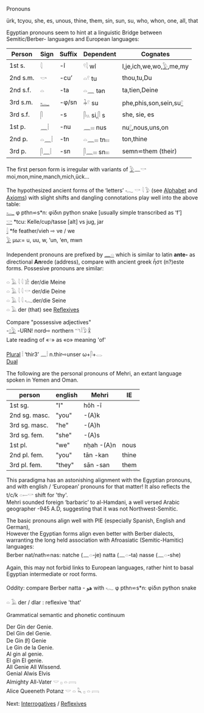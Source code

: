 Pronouns  

ürk, tcyou, she, es, unous, thine, them, sin, sun, su, who, whon, one, all, that  

Egyptian pronouns seem to hint at a linguistic Bridge between Semitic/Berber- languages and European languages:  

|	Person	| Sign	| Suffix 	| Dependent 	| Cognates  
|----------------|-------|---------------|---------------|---------------  
1st s. 		|𓇋	|-ı͗ 	|𓍢𓇋 wı͗ 		|I,je,ich,we,wo,[𓅱](𓅱),me,my  
2nd s.m. 	|𓎡	|-cu’ 	|𓏏𓍢 tu 		|thou,tu,Du  
2nd s.f. 	|𓏏	|-ta 	|𓏏𓈖 tən 		|ta,tien,Deine  
3rd s.m. 	|[𓆑](𓆑)	|-φ/sn 	|𓇓𓍢 su		|phe,phis,son,sein,su[𓍢](𓍢)  
3rd s.f. 	|𓋴	|-s 	|𓋴𓏭 si,𓋴 s 		|she, sie, es  
1st p. 		|𓈖𓏪	|-nu 	|𓈖𓏤𓏤𓏤 nus 		|nu[𓍢](𓍢),nous,uns,on  
2nd p. 		|𓏏𓈖𓏪	|-tn 	|𓏏𓈖𓏤𓏤𓏤 tn𓏤𓏤𓏤 		|ton,thine  
3rd p. 		|𓋴𓈖𓏪	|-sn 	|𓋴𓈖𓏤𓏤𓏤 sn𓏤𓏤𓏤 		|semn⋍them (their)  

The first person form is irregular with variants of [𓅱](𓅱)𓈖𓎡 moi,mon,mine,manch,mich,ück…  

The hypothesized ancient forms of the ‘letters’  𓆑 𓎡 𓇋 𓅱 (see [Alphabet](Alphabet) and [Axioms](Axioms)) with slight shifts and dangling connotations play well into the above table:  
[𓆑](𓆑) φ pthn⋍s*n:  φίδιn python snake [usually simple transcribed as ‘f’]  
[𓎡](𓎡) *tcu: Kelle/cup/tasse [alt] vs jug, jar  
[𓇋](𓇋) *fe feather/vieh ⇨ ve / we  
[𓅱](𓅱) µω:= u, uu, w, ‘un, ‘en, mwn  

Independent pronouns are prefixed by [𓈖](𓈖)[𓏏](𓏏) which is similar to latin **ante-** as directional **An**rede (address), compare with ancient greek ἦστ (n?)este forms. Possesive pronouns are similar:  

𓏏 𓄿 𓇋 𓇋 𓀀 der/die Meine  
𓏏 𓄿 𓇋 𓇋 𓎡 der/die Deine  
𓏏 𓄿 𓇋 𓇋 𓆑der/die Seine  
𓏏 𓄿  der (that) see [Reflexives](Reflexives)  

Compare "possessive adjectives"  
-[𓏌](𓏌)[𓅱](𓅱) -URN! nord⇨ northern 𓎔𓎛𓅱𓇇  
 Late reading of «𓏌» as «o» meaning 'of'  

[Plural](Plural) 𓏪 ‘thir3’ 𓈖𓏪 n.thir⇨unser   ω+𓋴+𓂋  
[Dual](Dual)  

The following are the personal pronouns of Mehri, an extant language spoken in Yemen and Oman.  

person|english|Mehri|IE  
------|-------|-----|--  
1st sg. 		|"I" 	|hōh 	-ī  
2nd sg. masc. 	|"you" 	 	|-(A)k  
3rd sg. masc. 	|"he" 	 	|-(A)h  
3rd sg. fem. 	|"she" 	 	|-(A)s  
1st pl.		 |"we" 	|nḥah 	-(A)n	|nous  
2nd pl. fem. 	|"you" 	|tān 	-kan	|thine  
3rd pl. fem. 	|"they" 	|sān 	-san	|them  

This paradigma has an astonishing alignment with the Egyptian pronouns, and with english / ‘European’ pronouns for that matter! It also reflects the t/c/k 𓏏𓍿𓎡 shift for 'thy'.  
Mehri sounded foreign ‘barbaric’ to al-Hamdani, a well versed Arabic geographer -945 A.D, suggesting that it was not Northwest-Semitic.  

The basic pronouns align well with PIE (especially Spanish, English and German),  
However the Egyptian forms align even better with Berber dialects, warranting the long held association with Afroasiatic (Semitic-Hamitic) languages:  
Berber  nat/nath⋍nas: natche (𓈖𓏏-je) natta (𓈖𓏏-ta) nasse (𓈖𓏏-she)  

Again, this may not forbid links to European languages, rather hint to basal Egyptian intermediate or root forms.  

Oddity: compare Berber natta - هو  with 𓆑 φ pthn⋍s*n:  φίδιn python snake  

𓏏 𓄿  der / dlar : reflexive 'that'  

Grammatical semantic and phonetic continuum  

Der Gin der Genie.  
Del Gin del Genie.  
De Gin 的 Genie  
Le Gin de la Genie.  
Al gin al genie.  
El gin El genie.  
All Genie All Wissend.  
Genial Alwis Elvis  
Almighty All-Vater 𓎟 𓊪 𓏏 𓇯  
Alice Queeneth Potanz 𓎟 𓏏 𓆗 𓊪 𓏏 𓇯  



Next: [Interrogatives](Interrogatives) / [Reflexives](Reflexives)  